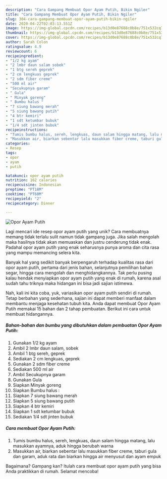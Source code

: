 ```yaml
---
description: "Cara Gampang Membuat Opor Ayam Putih, Bikin Ngiler"
title: "Cara Gampang Membuat Opor Ayam Putih, Bikin Ngiler"
slug: 304-cara-gampang-membuat-opor-ayam-putih-bikin-ngiler
date: 2020-04-22T02:03:13.551Z
image: https://img-global.cpcdn.com/recipes/b13d0e87688c0b8e/751x532cq70/opor-ayam-putih-foto-resep-utama.jpg
thumbnail: https://img-global.cpcdn.com/recipes/b13d0e87688c0b8e/751x532cq70/opor-ayam-putih-foto-resep-utama.jpg
cover: https://img-global.cpcdn.com/recipes/b13d0e87688c0b8e/751x532cq70/opor-ayam-putih-foto-resep-utama.jpg
author: Sarah Colon
ratingvalue: 4.9
reviewcount: 6
recipeingredient:
- "1/2 kg ayam"
- "2 lmbr daun salam sobek"
- "1 btg sereh geprek"
- "2 cm lengkuas geprek"
- "2 sdm fiber creme"
- "500 ml air"
- "Secukupnya garam"
- " Gula"
- " Minyak goreng"
- " Bumbu halus "
- "7 siung bawang merah"
- "5 siung bawang putih"
- "4 btr kemiri"
- "1 sdt ketumbar bubuk"
- "1/4 sdt jinten bubuk"
recipeinstructions:
- "Tumis bumbu halus, sereh, lengkuas, daun salam hingga matang, lalu masukkan ayamnya, aduk hingga berubah warna"
- "Masukkan air, biarkan sebentar lalu masukkan fiber creme, taburi gula dan garam, aduk rata dan biarkan hingga air menyusut dan ayam empuk"
categories:
- Resep
tags:
- opor
- ayam
- putih

katakunci: opor ayam putih 
nutrition: 162 calories
recipecuisine: Indonesian
preptime: "PT18M"
cooktime: "PT60M"
recipeyield: "2"
recipecategory: Dinner

---
```



![Opor Ayam Putih](https://img-global.cpcdn.com/recipes/b13d0e87688c0b8e/751x532cq70/opor-ayam-putih-foto-resep-utama.jpg)

Lagi mencari ide resep opor ayam putih yang unik? Cara membuatnya memang tidak terlalu sulit namun tidak gampang juga. Jika salah mengolah maka hasilnya tidak akan memuaskan dan justru cenderung tidak enak. Padahal opor ayam putih yang enak seharusnya punya aroma dan cita rasa yang mampu memancing selera kita.

Banyak hal yang sedikit banyak berpengaruh terhadap kualitas rasa dari opor ayam putih, pertama dari jenis bahan, selanjutnya pemilihan bahan segar, hingga cara mengolah dan menghidangkannya. Tak perlu pusing kalau hendak menyiapkan opor ayam putih yang enak di rumah, karena asal sudah tahu triknya maka hidangan ini bisa jadi sajian istimewa.




Nah, kali ini kita coba, yuk, variasikan opor ayam putih sendiri di rumah. Tetap berbahan yang sederhana, sajian ini dapat memberi manfaat dalam membantu menjaga kesehatan tubuh kita. Anda dapat membuat Opor Ayam Putih memakai 15 bahan dan 2 tahap pembuatan. Berikut ini cara untuk membuat hidangannya.

<!--inarticleads1-->

##### Bahan-bahan dan bumbu yang dibutuhkan dalam pembuatan Opor Ayam Putih:

1. Gunakan 1/2 kg ayam
1. Ambil 2 lmbr daun salam, sobek
1. Ambil 1 btg sereh, geprek
1. Sediakan 2 cm lengkuas, geprek
1. Gunakan 2 sdm fiber creme
1. Sediakan 500 ml air
1. Ambil Secukupnya garam
1. Gunakan  Gula
1. Siapkan  Minyak goreng
1. Siapkan  Bumbu halus :
1. Siapkan 7 siung bawang merah
1. Siapkan 5 siung bawang putih
1. Siapkan 4 btr kemiri
1. Siapkan 1 sdt ketumbar bubuk
1. Sediakan 1/4 sdt jinten bubuk




<!--inarticleads2-->

##### Cara membuat Opor Ayam Putih:

1. Tumis bumbu halus, sereh, lengkuas, daun salam hingga matang, lalu masukkan ayamnya, aduk hingga berubah warna
1. Masukkan air, biarkan sebentar lalu masukkan fiber creme, taburi gula dan garam, aduk rata dan biarkan hingga air menyusut dan ayam empuk




Bagaimana? Gampang kan? Itulah cara membuat opor ayam putih yang bisa Anda praktikkan di rumah. Selamat mencoba!
